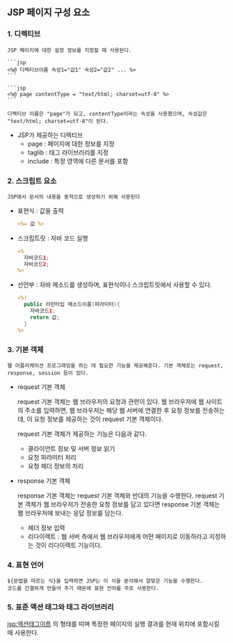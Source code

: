 ## **JSP 페이지 구성 요소**

### 1. **디렉티브**

    JSP 페이지에 대한 설정 정보를 지정할 때 사용된다.

    ```jsp
    <%@ 디렉티브이름 속성1="값1" 속성2="값2" ... %>
    ```

    ```jsp
    <%@ page contentType = "text/html; charset=utf-8" %>
    ```

    디렉티브 이름은 "page"가 되고, contentType이라는 속성을 사용했으며, 속성값은 "text/html; charset=utf-8"이 된다.

  - JSP가 제공하는 디렉티브
    - page : 페이지에 대한 정보를 지정
    - taglib : 태그 라이브러리를 지정
    - include : 특정 영역에 다른 문서를 포함

### 2. **스크립트 요소**

    JSP에서 문서의 내용을 동적으로 생성하기 위해 사용된다

  - 표현식 : 값을 출력

    ```jsp
    <%= 값 %>  
    ```

  - 스크립트릿 : 자바 코드 실행

    ```jsp
    <%
      자바코드1;
      자바코드2;
    %>
    ```

  - 선언부 : 자바 메소드를 생성하며, 표현식이나 스크립트릿에서 사용할 수 있다.

    ```jsp
    <%!
      public 리턴타입 메소드이름(파라미터){
        자바코드1;
        return 값;
      }
    %>
    ```

### 3. **기본 객체**

    웹 어플리케이션 프로그래밍을 하는 데 필요한 기능을 제공해준다. 기본 객체로는 request, response, session 등이 있다.
    
  - request 기본 객체
    
       request 기본 객체는 웹 브라우저의 요청과 관련이 있다. 웹 브라우저에 웹 사이트의 주소를 입력하면, 웹 브라우저는 해당 웹 서버에 연결한 후 요청 정보를 전송하는데, 이 요청 정보를 제공하는 것이 request 기본 객체이다.
    
       request 기본 객체가 제공하는 기능은 다음과 같다.

      - 클라이언트 정보 및 서버 정보 읽기
      - 요청 파라미터 처리
      - 요청 헤더 정보의 처리

 - response 기본 객체
 
      response 기본 객체는 request 기본 객체와 반대의 기능을 수행한다. request 기본 객체가 웹 브라우저가 전송한 요청 정보를 담고 있다면 response 기본 객체는 웹 브라우저에 보내는 응답 정보를 담는다.
        
      - 헤더 정보 입력
      - 리다이렉트 : 웹 서버 측에서 웹 브라우저에게 어떤 페이지로 이동하라고 지정하는 것이 리다이렉트 기능이다. 

### 4. **표현 언어**

    ${문법을 따르는 식}을 입력하면 JSP는 이 식을 분석해서 알맞은 기능을 수행한다. 
    코드를 간결하게 만들어 주기 때문에 표현 언어를 주로 사용한다.

### 5. **표준 액션 태그와 태그 라이브러리**

   <jsp:액션태그이름> 의 형태를 띠며 특정한 페이지의 실행 결과를 현재 위치에 포함시킬 때 사용한다.
    
